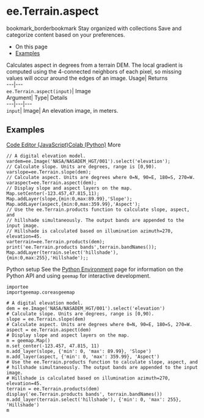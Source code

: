  
#  ee.Terrain.aspect 
bookmark_borderbookmark Stay organized with collections  Save and categorize content based on your preferences.
  * On this page
  * [Examples](https://developers.google.com/earth-engine/apidocs/ee-terrain-aspect#examples)


Calculates aspect in degrees from a terrain DEM. 
The local gradient is computed using the 4-connected neighbors of each pixel, so missing values will occur around the edges of an image.
Usage| Returns  
---|---  
`ee.Terrain.aspect(input)`| Image  
Argument| Type| Details  
---|---|---  
`input`| Image| An elevation image, in meters.  
## Examples
[Code Editor (JavaScript)](https://developers.google.com/earth-engine/apidocs/ee-terrain-aspect#code-editor-javascript-sample)[Colab (Python)](https://developers.google.com/earth-engine/apidocs/ee-terrain-aspect#colab-python-sample) More
```
// A digital elevation model.
vardem=ee.Image('NASA/NASADEM_HGT/001').select('elevation');
// Calculate slope. Units are degrees, range is [0,90).
varslope=ee.Terrain.slope(dem);
// Calculate aspect. Units are degrees where 0=N, 90=E, 180=S, 270=W.
varaspect=ee.Terrain.aspect(dem);
// Display slope and aspect layers on the map.
Map.setCenter(-123.457,47.815,11);
Map.addLayer(slope,{min:0,max:89.99},'Slope');
Map.addLayer(aspect,{min:0,max:359.99},'Aspect');
// Use the ee.Terrain.products function to calculate slope, aspect, and
// hillshade simultaneously. The output bands are appended to the input image.
// Hillshade is calculated based on illumination azimuth=270, elevation=45.
varterrain=ee.Terrain.products(dem);
print('ee.Terrain.products bands',terrain.bandNames());
Map.addLayer(terrain.select('hillshade'),{min:0,max:255},'Hillshade');;
```
Python setup
See the [ Python Environment](https://developers.google.com/earth-engine/guides/python_install) page for information on the Python API and using `geemap` for interactive development.
```
importee
importgeemap.coreasgeemap
```
```
# A digital elevation model.
dem = ee.Image('NASA/NASADEM_HGT/001').select('elevation')
# Calculate slope. Units are degrees, range is [0,90).
slope = ee.Terrain.slope(dem)
# Calculate aspect. Units are degrees where 0=N, 90=E, 180=S, 270=W.
aspect = ee.Terrain.aspect(dem)
# Display slope and aspect layers on the map.
m = geemap.Map()
m.set_center(-123.457, 47.815, 11)
m.add_layer(slope, {'min': 0, 'max': 89.99}, 'Slope')
m.add_layer(aspect, {'min': 0, 'max': 359.99}, 'Aspect')
# Use the ee.Terrain.products function to calculate slope, aspect, and
# hillshade simultaneously. The output bands are appended to the input image.
# Hillshade is calculated based on illumination azimuth=270, elevation=45.
terrain = ee.Terrain.products(dem)
display('ee.Terrain.products bands', terrain.bandNames())
m.add_layer(terrain.select('hillshade'), {'min': 0, 'max': 255}, 'Hillshade')
m
```

